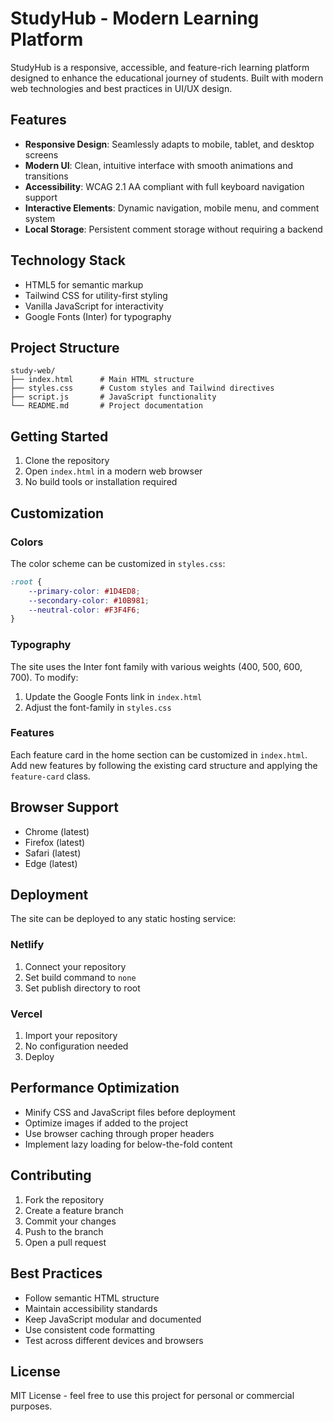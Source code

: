 # StudyHub - Modern Learning Platform

StudyHub is a responsive, accessible, and feature-rich learning platform designed to enhance the educational journey of students. Built with modern web technologies and best practices in UI/UX design.

## Features

- **Responsive Design**: Seamlessly adapts to mobile, tablet, and desktop screens
- **Modern UI**: Clean, intuitive interface with smooth animations and transitions
- **Accessibility**: WCAG 2.1 AA compliant with full keyboard navigation support
- **Interactive Elements**: Dynamic navigation, mobile menu, and comment system
- **Local Storage**: Persistent comment storage without requiring a backend

## Technology Stack

- HTML5 for semantic markup
- Tailwind CSS for utility-first styling
- Vanilla JavaScript for interactivity
- Google Fonts (Inter) for typography

## Project Structure

```
study-web/
├── index.html      # Main HTML structure
├── styles.css      # Custom styles and Tailwind directives
├── script.js       # JavaScript functionality
└── README.md       # Project documentation
```

## Getting Started

1. Clone the repository
2. Open `index.html` in a modern web browser
3. No build tools or installation required

## Customization

### Colors

The color scheme can be customized in `styles.css`:

```css
:root {
    --primary-color: #1D4ED8;
    --secondary-color: #10B981;
    --neutral-color: #F3F4F6;
}
```

### Typography

The site uses the Inter font family with various weights (400, 500, 600, 700). To modify:

1. Update the Google Fonts link in `index.html`
2. Adjust the font-family in `styles.css`

### Features

Each feature card in the home section can be customized in `index.html`. Add new features by following the existing card structure and applying the `feature-card` class.

## Browser Support

- Chrome (latest)
- Firefox (latest)
- Safari (latest)
- Edge (latest)

## Deployment

The site can be deployed to any static hosting service:

### Netlify

1. Connect your repository
2. Set build command to `none`
3. Set publish directory to root

### Vercel

1. Import your repository
2. No configuration needed
3. Deploy

## Performance Optimization

- Minify CSS and JavaScript files before deployment
- Optimize images if added to the project
- Use browser caching through proper headers
- Implement lazy loading for below-the-fold content

## Contributing

1. Fork the repository
2. Create a feature branch
3. Commit your changes
4. Push to the branch
5. Open a pull request

## Best Practices

- Follow semantic HTML structure
- Maintain accessibility standards
- Keep JavaScript modular and documented
- Use consistent code formatting
- Test across different devices and browsers

## License

MIT License - feel free to use this project for personal or commercial purposes.